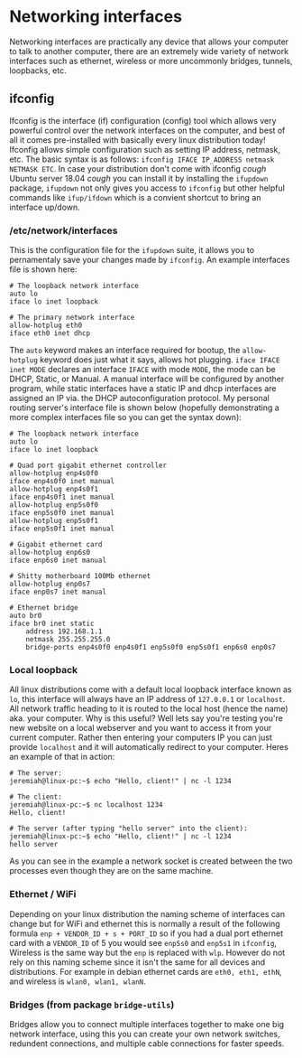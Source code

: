 # Networking interfaces
Networking interfaces are practically any device that allows your computer to talk to another computer, there are an extremely wide variety of network interfaces such as ethernet, wireless or more uncommonly bridges, tunnels, loopbacks, etc. 
## ifconfig
Ifconfig is the interface (if) configuration (config) tool which allows very powerful control over the network interfaces on the computer, and best of all it comes pre-installed with basically every linux distribution today! Ifconfig allows simple configuration such as setting IP address, netmask, etc. The basic syntax is as follows: `ifconfig IFACE IP_ADDRESS netmask NETMASK ETC`. In case your distribution don't come with ifconfig *cough* Ubuntu server 18.04 *cough* you can install it by installing the `ifupdown` package, `ifupdown` not only gives you access to `ifconfig` but other helpful commands like `ifup/ifdown` which is a convient shortcut to bring an interface up/down.
### /etc/network/interfaces
This is the configuration file for the `ifupdown` suite, it allows you to pernamentaly save your changes made by `ifconfig`. An example interfaces file is shown here:
```
# The loopback network interface
auto lo
iface lo inet loopback

# The primary network interface
allow-hotplug eth0
iface eth0 inet dhcp
```
The `auto` keyword makes an interface required for bootup, the `allow-hotplug` keyword does just what it says, allows hot plugging. `iface IFACE inet MODE` declares an interface `IFACE` with mode `MODE`, the mode can be DHCP, Static, or Manual. A manual interface will be configured by another program, while static interfaces have a static IP and dhcp interfaces are assigned an IP via. the DHCP autoconfiguration protocol. My personal routing server's interface file is shown below (hopefully demonstrating a more complex interfaces file so you can get the syntax down):
```
# The loopback network interface
auto lo
iface lo inet loopback

# Quad port gigabit ethernet controller
allow-hotplug enp4s0f0
iface enp4s0f0 inet manual
allow-hotplug enp4s0f1
iface enp4s0f1 inet manual
allow-hotplug enp5s0f0
iface enp5s0f0 inet manual
allow-hotplug enp5s0f1
iface enp5s0f1 inet manual

# Gigabit ethernet card
allow-hotplug enp6s0
iface enp6s0 inet manual

# Shitty motherboard 100Mb ethernet
allow-hotplug enp0s7
iface enp0s7 inet manual

# Ethernet bridge
auto br0
iface br0 inet static
	address 192.168.1.1
	netmask 255.255.255.0
	bridge-ports enp4s0f0 enp4s0f1 enp5s0f0 enp5s0f1 enp6s0 enp0s7
```
### Local loopback
All linux distributions come with a default local loopback interface known as `lo`, this interface will always have an IP address of `127.0.0.1` or `localhost`. All network traffic heading to it is routed to the local host (hence the name) aka. your computer. Why is this useful? Well lets say you're testing you're new website on a local webserver and you want to access it from your current computer. Rather then entering your computers IP you can just provide `localhost` and it will automatically redirect to your computer. Heres an example of that in action:<br>
```
# The server: 
jeremiah@linux-pc:~$ echo "Hello, client!" | nc -l 1234

# The client:
jeremiah@linux-pc:~$ nc localhost 1234
Hello, client!

# The server (after typing "hello server" into the client):
jeremiah@linux-pc:~$ echo "Hello, client!" | nc -l 1234
hello server
```
As you can see in the example a network socket is created between the two processes even though they are on the same machine.
### Ethernet / WiFi
Depending on your linux distribution the naming scheme of interfaces can change but for WiFi and ethernet this is normally a result of the following formula `enp + VENDOR_ID + s + PORT_ID` so if you had a dual port ethernet card with a `VENDOR_ID` of 5 you would see `enp5s0` and `enp5s1` in `ifconfig`, Wireless is the same way but the `enp` is replaced with `wlp`. However do not rely on this naming scheme since it isn't the same for all devices and distributions. For example in debian ethernet cards are `eth0, eth1, ethN`, and wireless is `wlan0, wlan1, wlanN`.
### Bridges (from package `bridge-utils`)
Bridges allow you to connect multiple interfaces together to make one big network interface, using this you can create your own network switches, redundent connections, and multiple cable connections for faster speeds.
